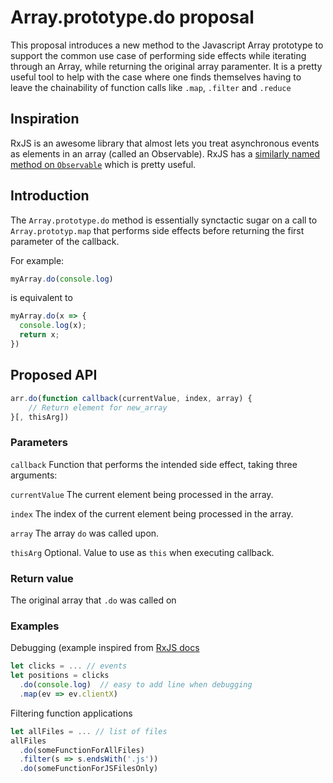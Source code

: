 # Array.prototype.do proposal

This proposal introduces a new method to the Javascript Array prototype to support the common use case of performing side effects while iterating through an Array, while returning the original array paramenter. It is a pretty useful tool to help with the case where one finds themselves having to leave the chainability of function calls like `.map`, `.filter` and `.reduce`

## Inspiration

RxJS is an awesome library that almost lets you treat asynchronous events as elements in an array (called an Observable). RxJS has a [similarly named method on `Observable`](http://reactivex.io/rxjs/class/es6/Observable.js~Observable.html#instance-method-do) which is pretty useful.

## Introduction

The `Array.prototype.do` method is essentially synctactic sugar on a call to `Array.prototyp.map` that performs side effects before returning the first parameter of the callback.

For example:

```javascript
myArray.do(console.log)
```

is equivalent to 

```javascript
myArray.do(x => {
  console.log(x);
  return x;
})
```

## Proposed API 

```javascript
arr.do(function callback(currentValue, index, array) {
    // Return element for new_array
}[, thisArg])
```

### Parameters

`callback`
  Function that performs the intended side effect, taking three arguments:

  `currentValue`
    The current element being processed in the array.

  `index`
    The index of the current element being processed in the array.

  `array`
    The array `do` was called upon.
  
`thisArg`
  Optional. Value to use as `this` when executing callback.


### Return value

The original array that `.do` was called on

### Examples

Debugging (example inspired from [RxJS docs](http://reactivex.io/rxjs/class/es6/Observable.js~Observable.html#instance-method-do)

```javascript
let clicks = ... // events
let positions = clicks
  .do(console.log)  // easy to add line when debugging
  .map(ev => ev.clientX)
```

Filtering function applications

```javascript
let allFiles = ... // list of files
allFiles
  .do(someFunctionForAllFiles)
  .filter(s => s.endsWith('.js'))
  .do(someFunctionForJSFilesOnly)
```

